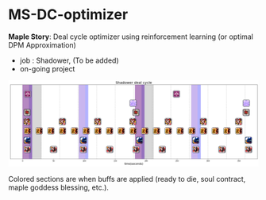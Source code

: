 # MS-DC-optimizer
**Maple Story**: Deal cycle optimizer using reinforcement learning (or optimal DPM Approximation)
- job : Shadower, (To be added)
- on-going project

<img src="./res/shadower_dealcycle.png">

Colored sections are when buffs are applied (ready to die, soul contract, maple goddess blessing, etc.).
